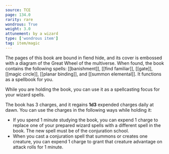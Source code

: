 ```yaml
---
source: TCE
page: 134.0
rarity: rare
wondrous: True
weight: 3.0
attunement: by a wizard
type: ['wondrous item']
tag: item/magic
---
```


The pages of this book are bound in fiend hide, and its cover is embossed with a diagram of the Great Wheel of the multiverse. When found, the book contains the following spells: [[banishment]], [[find familiar]], [[gate]], [[magic circle]], [[planar binding]], and [[summon elemental]]. It functions as a spellbook for you.

While you are holding the book, you can use it as a spellcasting focus for your wizard spells.

The book has 3 charges, and it regains **1d3** expended charges daily at dawn. You can use the charges in the following ways while holding it:

- If you spend 1 minute studying the book, you can expend 1 charge to replace one of your prepared wizard spells with a different spell in the book. The new spell must be of the conjuration school.
- When you cast a conjuration spell that summons or creates one creature, you can expend 1 charge to grant that creature advantage on attack rolls for 1 minute.


